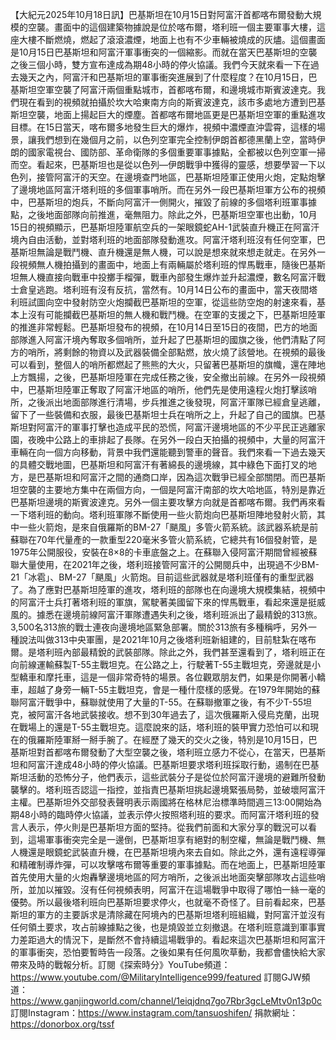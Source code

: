 【大紀元2025年10月18日訊】巴基斯坦在10月15日對阿富汗首都喀布爾發動大規模的空襲。畫面中的這個建築物據說是位於喀布爾，塔利班一個主要軍事大樓，這座大樓不斷燃燒，燃起了滾滾濃煙，地面上也有不少車輛被燒成的灰燼。這個畫面是10月15日巴基斯坦和阿富汗軍事衝突的一個縮影。而就在當天巴基斯坦的空襲之後三個小時，雙方宣布達成為期48小時的停火協議。我們今天就來看一下在過去幾天之內，阿富汗和巴基斯坦的軍事衝突進展到了什麼程度？在10月15日，巴基斯坦空軍空襲了阿富汗兩個重點城市，首都喀布爾，和邊境城市斯賓波達克。我們現在看到的視頻就拍攝於坎大哈東南方向的斯賓波達克，該市多處地方遭到巴基斯坦空襲，地面上揚起巨大的煙塵。首都喀布爾地區更是巴基斯坦空軍的重點進攻目標。在15日當天，喀布爾多地發生巨大的爆炸，視頻中濃煙直沖雲霄，這樣的場景，讓我們想到在幾個月之前，以色列空軍完全控制伊朗首都德黑蘭上空，當時伊朗的國家電視台、國防部、革命衛隊的多個重要軍事據點，全都被以色列空軍一掃而空。看起來，巴基斯坦也是從以色列—伊朗戰爭中獲得的靈感，想要學習一下以色列，接管阿富汗的天空。在邊境查門地區，巴基斯坦陸軍正使用火炮，定點炮擊了邊境地區阿富汗塔利班的多個軍事哨所。而在另外一段巴基斯坦軍方公布的視頻中，巴基斯坦的炮兵，不斷向阿富汗一側開火，摧毀了前線的多個塔利班軍事據點，之後地面部隊向前推進，毫無阻力。除此之外，巴基斯坦空軍也出動，10月15日的視頻顯示，巴基斯坦陸軍航空兵的一架眼鏡蛇AH-1武裝直升機正在阿富汗境內自由活動，並對塔利班的地面部隊發動進攻。阿富汗塔利班沒有任何空軍，巴基斯坦無論是戰鬥機、直升機還是無人機，可以說是想來就來想走就走。在另外一段視頻無人機拍攝到的畫面中，地面上有兩輛屬於塔利班的悍馬戰車，隨後巴基斯坦無人機直接向戰車中投擲手榴彈，戰車內部發生爆炸並升起濃煙，數名阿富汗戰士倉皇逃跑。塔利班有沒有反抗，當然有。10月14日公布的畫面中，當天夜間塔利班試圖向空中發射防空火炮攔截巴基斯坦的空軍，從這些防空炮的射速來看，基本上沒有可能攔截巴基斯坦的無人機和戰鬥機。在空軍的支援之下，巴基斯坦陸軍的推進非常輕鬆。巴基斯坦發布的視頻，在10月14日至15日的夜間，巴方的地面部隊進入阿富汗境內奪取多個哨所，並升起了巴基斯坦的國旗之後，他們清點了阿方的哨所，將剩餘的物資以及武器裝備全部點燃，放火燒了該營地。在視頻的最後可以看到，整個人的哨所都燃起了熊熊的大火，只留著巴基斯坦的旗幟，還在陣地上方飄揚，之後，巴基斯坦陸軍在完成任務之後，安全撤出前線。在另外一段視頻中，巴基斯坦陸軍正奪取了阿富汗地區的哨所，他們先是使用遠程火炮打擊該哨所，之後派出地面部隊進行清場，步兵推進之後發現，阿富汗軍隊已經倉皇逃離，留下了一些裝備和衣服，最後巴基斯坦士兵在哨所之上，升起了自己的國旗。巴基斯坦對阿富汗的軍事打擊也造成平民的恐慌，阿富汗邊境地區的不少平民正逃離家園，夜晚中公路上的車排起了長隊。在另外一段白天拍攝的視頻中，大量的阿富汗車輛在向一個方向移動，背景中我們還能聽到警車的聲音。我們來看一下過去幾天的具體交戰地圖，巴基斯坦和阿富汗有著綿長的邊境線，其中綠色下面打叉的地方，是巴基斯坦和阿富汗之間的通商口岸，因為這次戰爭已經全部關閉。而巴基斯坦空襲的主要地方集中在兩個方向，一個是阿富汗南部的坎大哈地區，特別是靠近巴基斯坦邊境的斯賓波達克。另外一個主要攻擊方向就是首都喀布爾。我們再來看一下塔利班的動向。塔利班軍隊不斷使用一些火箭炮向巴基斯坦陣地發射火箭，其中一些火箭炮，是來自俄羅斯的BM-27「颶風」多管火箭系統。該武器系統是前蘇聯在70年代量產的一款重型220毫米多管火箭系統，它總共有16個發射管，是1975年公開服役，安裝在8×8的卡車底盤之上。在蘇聯入侵阿富汗期間曾經被蘇聯大量使用，在2021年之後，塔利班接管阿富汗的公開閱兵中，出現過不少BM-21「冰雹」、BM-27「颶風」火箭炮。目前這些武器就是塔利班僅有的重型武器了。為了應對巴基斯坦陸軍的進攻，塔利班的部隊也在向邊境大規模集結，視頻中的阿富汗士兵打著塔利班的軍旗，駕駛著美國留下來的悍馬戰車，看起來還是挺威風的。據悉在邊境前線阿富汗軍隊遭遇失利之後，塔利班派出了最精銳的313旅。3,500名313旅的戰士連夜向邊境地區緊急部署。關於313旅有多種稱呼，另外一種說法叫做313中央軍團，是2021年10月之後塔利班新組建的，目前駐紮在喀布爾。是塔利班內部最精銳的武裝部隊。除此之外，我們甚至還看到了，塔利班正在向前線運輸蘇製T-55主戰坦克。在公路之上，行駛著T-55主戰坦克，旁邊就是小型轎車和摩托車，這是一個非常奇特的場景。各位觀眾朋友們，如果是你開著小轎車，超越了身旁一輛T-55主戰坦克，會是一種什麼樣的感覺。在1979年開始的蘇聯阿富汗戰爭中，蘇聯就使用了大量的T-55。在蘇聯撤軍之後，有不少T-55坦克，被阿富汗各地武裝接收。想不到30年過去了，這次俄羅斯入侵烏克蘭，出現在戰場上的還是T-55主戰坦克。這麼說來的話，塔利班的裝甲實力恐怕可以和現在的俄羅斯陸軍掰一掰手腕了。在經歷了幾天的交火之後，特別是10月15日，巴基斯坦對首都喀布爾發動了大型空襲之後，塔利班立感力不從心，在當天，巴基斯坦和阿富汗達成48小時的停火協議。巴基斯坦要求塔利班採取行動，遏制在巴基斯坦活動的恐怖分子，他們表示，這些武裝分子是從位於阿富汗邊境的避難所發動襲擊的。塔利班否認這一指控，並指責巴基斯坦挑起邊境緊張局勢，並破壞阿富汗主權。巴基斯坦外交部發表聲明表示兩國將在格林尼治標準時間週三13:00開始為期48小時的臨時停火協議，並表示停火按照塔利班的要求。而阿富汗塔利班的發言人表示，停火則是巴基斯坦方面的堅持。從我們前面和大家分享的戰況可以看到，這場軍事衝突完全是一邊倒，巴基斯坦享有絕對的制空權，無論是戰鬥機、無人機還是眼鏡蛇武裝直升機，在巴基斯坦境內來去自如。除此之外，還有遠程導彈和精確制導炸彈，可以攻擊喀布爾等重要的軍事據點。而在地面上，巴基斯坦陸軍首先使用大量的火炮轟擊邊境地區的阿方哨所，之後派出地面突擊部隊攻占這些哨所，並加以摧毀。沒有任何視頻表明，阿富汗在這場戰爭中取得了哪怕一絲一毫的優勢。所以最後塔利班向巴基斯坦要求停火，也就毫不奇怪了。目前看起來，巴基斯坦的軍方的主要訴求是清除藏在阿境內的巴基斯坦塔利班組織，對阿富汗並沒有任何領土要求，攻占前線據點之後，也是燒毀並立刻撤退。在塔利班意識到軍事實力差距過大的情況下，是斷然不會持續這場戰爭的。看起來這次巴基斯坦和阿富汗的軍事衝突，恐怕要暫時告一段落。之後如果有任何風吹草動，我都會儘快給大家帶來及時的戰報分析。訂閱《探索時分》YouTube頻道：https://www.youtube.com/@MilitaryIntelligence999/featured
訂閱GJW頻道：https://www.ganjingworld.com/channel/1eiqjdnq7go7Rbr3gcLeMtv0n13p0c
訂閱Instagram：https://www.instagram.com/tansuoshifen/
捐款網址：https://donorbox.org/tssf